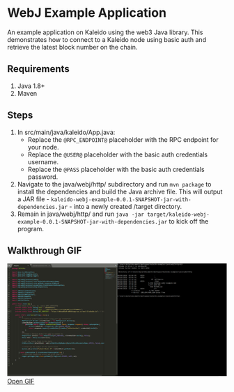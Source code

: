 # WebJ Example Application
An example application on Kaleido using the web3 Java library. This demonstrates how to connect to a Kaleido node using basic auth and retrieve the latest block number on the chain.

## Requirements

1. Java 1.8+
2. Maven

## Steps
1. In src/main/java/kaleido/App.java:
    + Replace the `@RPC_ENDPOINT@` placeholder with the RPC endpoint for your node.
    + Replace the `@USER@` placeholder with the basic auth credentials username.
    + Replace the `@PASS` placeholder with the basic auth credentials password.
2. Navigate to the java/webj/http/ subdirectory and run `mvn package` to install the dependencies and build the Java archive file.  This will output a JAR file - `kaleido-webj-example-0.0.1-SNAPSHOT-jar-with-dependencies.jar` - into a newly created /target directory.
3. Remain in java/webj/http/ and run `java -jar target/kaleido-webj-example-0.0.1-SNAPSHOT-jar-with-dependencies.jar` to kick off the program.

## Walkthrough GIF

![WebJ Example Gif](../WebjExample.gif "WebJ Example GIF")
<a href="https://raw.githubusercontent.com/kaleido-io/kaleido-examples/master/java/webj/http/WebjExample.gif">Open GIF</a>